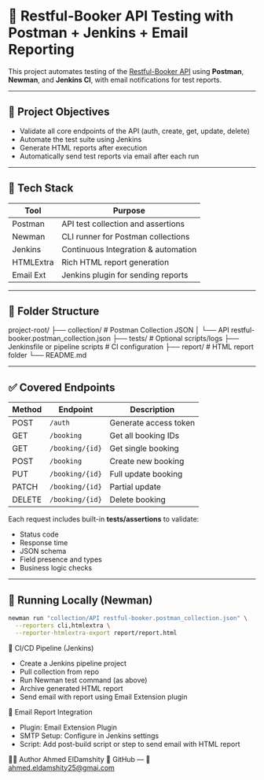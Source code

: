 # 🧪 Restful-Booker API Testing with Postman + Jenkins + Email Reporting

This project automates testing of the [Restful-Booker API](https://restful-booker.herokuapp.com) using **Postman**, **Newman**, and **Jenkins CI**, with email notifications for test reports.

---

## 📌 Project Objectives

- Validate all core endpoints of the API (auth, create, get, update, delete)
- Automate the test suite using Jenkins
- Generate HTML reports after execution
- Automatically send test reports via email after each run

---

## 🧰 Tech Stack

| Tool       | Purpose                              |
|------------|---------------------------------------|
| Postman    | API test collection and assertions    |
| Newman     | CLI runner for Postman collections    |
| Jenkins    | Continuous Integration & automation   |
| HTMLExtra  | Rich HTML report generation           |
| Email Ext  | Jenkins plugin for sending reports    |

---

## 📂 Folder Structure
project-root/
├── collection/ # Postman Collection JSON
│ └── API restful-booker.postman_collection.json
├── tests/ # Optional scripts/logs
├── Jenkinsfile or pipeline scripts # CI configuration
├── report/ # HTML report folder
└── README.md


---

## ✅ Covered Endpoints

| Method | Endpoint                   | Description             |
|--------|----------------------------|-------------------------|
| POST   | `/auth`                    | Generate access token   |
| GET    | `/booking`                 | Get all booking IDs     |
| GET    | `/booking/{id}`            | Get single booking      |
| POST   | `/booking`                 | Create new booking      |
| PUT    | `/booking/{id}`            | Full update booking     |
| PATCH  | `/booking/{id}`            | Partial update          |
| DELETE | `/booking/{id}`            | Delete booking          |

Each request includes built-in **tests/assertions** to validate:
- Status code
- Response time
- JSON schema
- Field presence and types
- Business logic checks

---

## 🚀 Running Locally (Newman)

```bash
newman run "collection/API restful-booker.postman_collection.json" \
  --reporters cli,htmlextra \
  --reporter-htmlextra-export report/report.html
```
🔄 CI/CD Pipeline (Jenkins)
- Create a Jenkins pipeline project
- Pull collection from repo
- Run Newman test command (as above)
- Archive generated HTML report
- Send email with report using Email Extension plugin

📧 Email Report Integration
- Plugin: Email Extension Plugin
- SMTP Setup: Configure in Jenkins settings
- Script: Add post-build script or step to send email with HTML report

🧑‍💻 Author
Ahmed ElDamshity
🔗 GitHub — 📧 ahmed.eldamshity25@gmai.com


